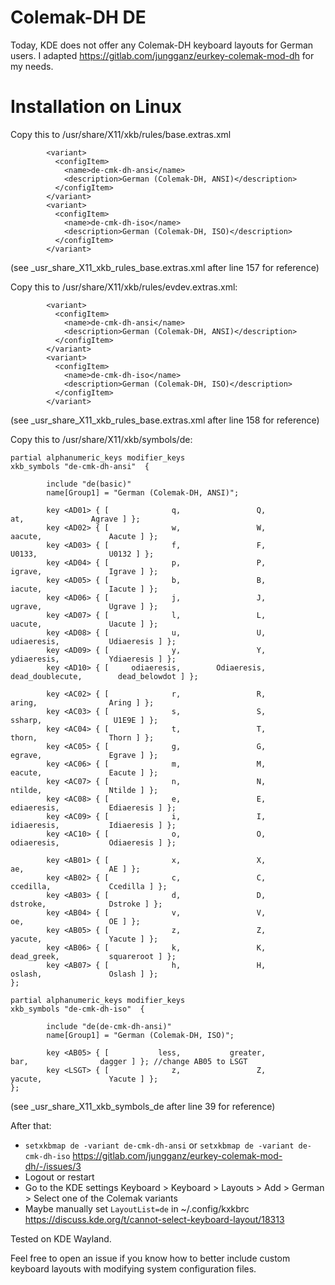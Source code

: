 # Colemak-DH DE

Today, KDE does not offer any Colemak-DH keyboard layouts for German users.
I adapted https://gitlab.com/jungganz/eurkey-colemak-mod-dh for my needs.

# Installation on Linux

Copy this to /usr/share/X11/xkb/rules/base.extras.xml 
```
        <variant>
          <configItem>
            <name>de-cmk-dh-ansi</name>
            <description>German (Colemak-DH, ANSI)</description>
          </configItem>
        </variant>
        <variant>
          <configItem>
            <name>de-cmk-dh-iso</name>
            <description>German (Colemak-DH, ISO)</description>
          </configItem>
        </variant>
```

(see _usr_share_X11_xkb_rules_base.extras.xml after line 157 for reference)

Copy this to /usr/share/X11/xkb/rules/evdev.extras.xml:
```
        <variant>
          <configItem>
            <name>de-cmk-dh-ansi</name>
            <description>German (Colemak-DH, ANSI)</description>
          </configItem>
        </variant>
        <variant>
          <configItem>
            <name>de-cmk-dh-iso</name>
            <description>German (Colemak-DH, ISO)</description>
          </configItem>
        </variant>
```

(see _usr_share_X11_xkb_rules_base.extras.xml after line 158 for reference)

Copy this to /usr/share/X11/xkb/symbols/de:
```
partial alphanumeric_keys modifier_keys 
xkb_symbols "de-cmk-dh-ansi"  {

        include "de(basic)"
        name[Group1] = "German (Colemak-DH, ANSI)";

        key <AD01> { [              q,                 Q,                   at,               Agrave ] };
        key <AD02> { [              w,                 W,               aacute,               Aacute ] };
        key <AD03> { [              f,                 F,                U0133,                U0132 ] };
        key <AD04> { [              p,                 P,               igrave,               Igrave ] };
        key <AD05> { [              b,                 B,               iacute,               Iacute ] };
        key <AD06> { [              j,                 J,               ugrave,               Ugrave ] };
        key <AD07> { [              l,                 L,               uacute,               Uacute ] };
        key <AD08> { [              u,                 U,           udiaeresis,           Udiaeresis ] };
        key <AD09> { [              y,                 Y,           ydiaeresis,           Ydiaeresis ] };
        key <AD10> { [     odiaeresis,        Odiaeresis,      dead_doublecute,        dead_belowdot ] };

        key <AC02> { [              r,                 R,                aring,                Aring ] };
        key <AC03> { [              s,                 S,               ssharp,                U1E9E ] };
        key <AC04> { [              t,                 T,                thorn,                Thorn ] };
        key <AC05> { [              g,                 G,               egrave,               Egrave ] };
        key <AC06> { [              m,                 M,               eacute,               Eacute ] };
        key <AC07> { [              n,                 N,               ntilde,               Ntilde ] };
        key <AC08> { [              e,                 E,           ediaeresis,           Ediaeresis ] };
        key <AC09> { [              i,                 I,           idiaeresis,           Idiaeresis ] };
        key <AC10> { [              o,                 O,           odiaeresis,           Odiaeresis ] };

        key <AB01> { [              x,                 X,                   ae,                   AE ] };
        key <AB02> { [              c,                 C,             ccedilla,             Ccedilla ] };
        key <AB03> { [              d,                 D,              dstroke,              Dstroke ] };
        key <AB04> { [              v,                 V,                   oe,                   OE ] };
        key <AB05> { [              z,                 Z,               yacute,               Yacute ] };
        key <AB06> { [              k,                 K,           dead_greek,           squareroot ] };
        key <AB07> { [              h,                 H,               oslash,               Oslash ] };
};

partial alphanumeric_keys modifier_keys 
xkb_symbols "de-cmk-dh-iso"  {
        
        include "de(de-cmk-dh-ansi)"
        name[Group1] = "German (Colemak-DH, ISO)";

        key <AB05> { [           less,           greater,                  bar,                dagger ] }; //change AB05 to LSGT
        key <LSGT> { [              z,                 Z,               yacute,               Yacute ] };
};
```

(see _usr_share_X11_xkb_symbols_de after line 39 for reference)

After that:
- `setxkbmap de -variant de-cmk-dh-ansi` or `setxkbmap de -variant de-cmk-dh-iso` https://gitlab.com/jungganz/eurkey-colemak-mod-dh/-/issues/3
- Logout or restart
- Go to the KDE settings Keyboard > Keyboard > Layouts > Add > German > Select one of the Colemak variants
- Maybe manually set `LayoutList=de` in ~/.config/kxkbrc https://discuss.kde.org/t/cannot-select-keyboard-layout/18313

Tested on KDE Wayland.

Feel free to open an issue if you know how to better include custom keyboard layouts with 
modifying system configuration files.
